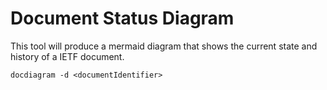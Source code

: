 # Document Status Diagram

This tool will produce a mermaid diagram that shows the current state and history of a IETF document.

```
docdiagram -d <documentIdentifier>  
```